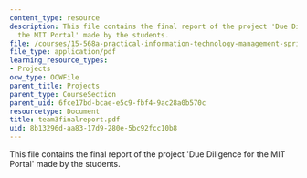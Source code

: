 ```yaml
---
content_type: resource
description: This file contains the final report of the project 'Due Diligence for
  the MIT Portal' made by the students.
file: /courses/15-568a-practical-information-technology-management-spring-2005/8b13296daa8317d9280e5bc92fcc10b8_team3finalreport.pdf
file_type: application/pdf
learning_resource_types:
- Projects
ocw_type: OCWFile
parent_title: Projects
parent_type: CourseSection
parent_uid: 6fce17bd-bcae-e5c9-fbf4-9ac28a0b570c
resourcetype: Document
title: team3finalreport.pdf
uid: 8b13296d-aa83-17d9-280e-5bc92fcc10b8
---
```

This file contains the final report of the project 'Due Diligence for the MIT Portal' made by the students.

